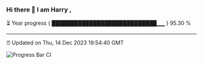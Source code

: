 ### Hi there 👋 I am Harry , 

⏳ Year progress { ████████████████████████████▁▁ } 95.30 %

---

⏰ Updated on Thu, 14 Dec 2023 19:54:40 GMT

![Progress Bar CI](https://github.com/duykhang68/duykhang68/workflows/Progress%20Bar%20CI/badge.svg)
